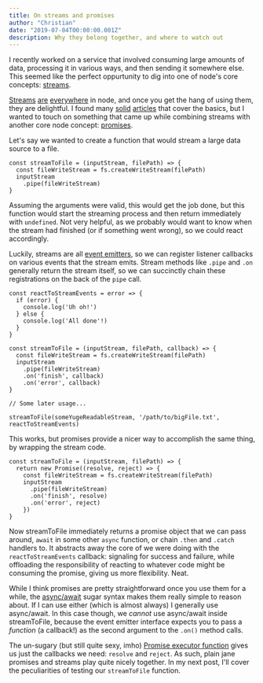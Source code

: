 ```yaml
---
title: On streams and promises
author: "Christian"
date: "2019-07-04T00:00:00.001Z"
description: Why they belong together, and where to watch out
---
```


I recently worked on a service that involved consuming large amounts of data, processing it in various ways, and then sending it somewhere else. This seemed like the perfect oppurtunity to dig into one of node's core concepts: [streams](https://nodejs.org/api/stream.html).

[Streams](https://nodejs.org/api/process.html#process_process_stdout) [are](https://nodejs.org/api/http.html#http_class_http_incomingmessage) [everywhere](https://nodejs.org/api/fs.html#fs_fs_createreadstream_path_options) in node, and once you get the hang of using them, they are delightful. I found many [solid](https://www.freecodecamp.org/news/node-js-streams-everything-you-need-to-know-c9141306be93/) [articles](https://flaviocopes.com/nodejs-streams/) that cover the basics, but I wanted to touch on something that came up while combining streams with another core node concept: [promises](https://developer.mozilla.org/en-US/docs/Web/JavaScript/Reference/Global_Objects/Promise).

Let's say we wanted to create a function that would stream a large data source to a file.
```
const streamToFile = (inputStream, filePath) => {
  const fileWriteStream = fs.createWriteStream(filePath)
  inputStream
    .pipe(fileWriteStream)
}
```
Assuming the arguments were valid, this would get the job done, but this function would start the streaming process and then return immediately with `undefined`. Not very helpful, as we probably would want to know when the stream had finished (or if something went wrong), so we could react accordingly.

Luckily, streams are all [event emitters](https://nodejs.org/api/events.html), so we can register listener callbacks on various events that the stream emits. Stream methods like `.pipe` and `.on` generally return the stream itself, so we can succinctly chain these registrations on the back of the `pipe` call.

```
const reactToStreamEvents = error => {
  if (error) {
    console.log('Uh oh!')
  } else {
    console.log('All done'!)
  }
}

const streamToFile = (inputStream, filePath, callback) => {
  const fileWriteStream = fs.createWriteStream(filePath)
  inputStream
    .pipe(fileWriteStream)
    .on('finish', callback)
    .on('error', callback)
}

// Some later usage...

streamToFile(someYugeReadableStream, '/path/to/bigFile.txt', reactToStreamEvents)

```

This works, but promises provide a nicer way to accomplish the same thing, by wrapping the stream code.

```
const streamToFile = (inputStream, filePath) => {
  return new Promise((resolve, reject) => {
    const fileWriteStream = fs.createWriteStream(filePath)
    inputStream
      .pipe(fileWriteStream)
      .on('finish', resolve)
      .on('error', reject)
    })
}
```

Now streamToFile immediately returns a promise object that we can pass around, `await` in some other `async` function, or chain `.then` and `.catch` handlers to. It abstracts away the core of we were doing with the `reactToStreamEvents` callback: signaling for success and failure, while offloading the responsibility of reacting to whatever code might be consuming the promise, giving us more flexibility. Neat.

While I think promises are pretty straightforward once you use them for a while, the [async/await](https://developer.mozilla.org/en-US/docs/Web/JavaScript/Reference/Statements/async_function) sugar syntax makes them really simple to reason about. If I can use either (which is almost always) I generally use async/await. In this case though, we *cannot* use async/await inside streamToFile, because the event emitter interface expects you to pass a *function* (a callback!) as the second argument to the `.on()` method calls.

The un-sugary (but still quite sexy, imho) [Promise executor function](https://developer.mozilla.org/en-US/docs/Web/JavaScript/Reference/Global_Objects/Promise#Syntax) gives us just the callbacks we need: `resolve` and `reject`. As such, plain jane promises and streams play quite nicely together. In my next post, I'll cover the peculiarities of testing our `streamToFile` function.